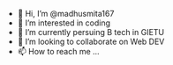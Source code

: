 - 👋 Hi, I’m @madhusmita167
- 👀 I’m interested in coding
- 🌱 I’m currently persuing B tech in GIETU
- 💞️ I’m looking to collaborate on Web DEV
- 📫 How to reach me ...

<!---
madhusmita167/madhusmita167 is a ✨ special ✨ repository because its `README.md` (this file) appears on your GitHub profile.
You can click the Preview link to take a look at your changes.
--->
